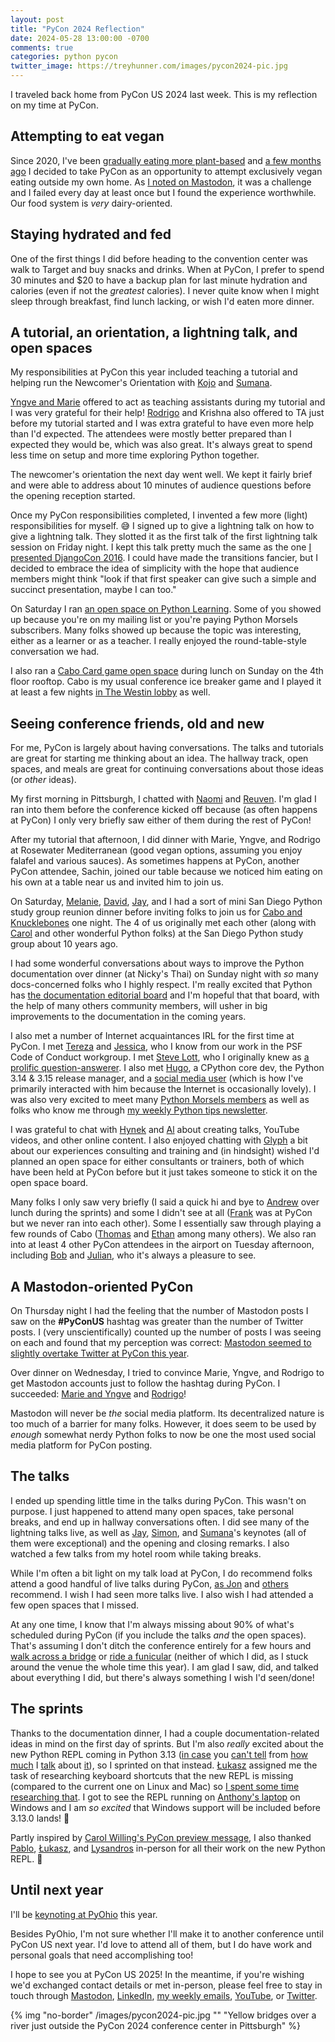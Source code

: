 ```yaml
---
layout: post
title: "PyCon 2024 Reflection"
date: 2024-05-28 13:00:00 -0700
comments: true
categories: python pycon
twitter_image: https://treyhunner.com/images/pycon2024-pic.jpg
---
```


I traveled back home from PyCon US 2024 last week.
This is my reflection on my time at PyCon.

## Attempting to eat vegan

Since 2020, I've been [gradually eating more plant-based](https://mastodon.social/@treyhunner/111794737871397453) and [a few months ago](https://mastodon.social/@treyhunner/111982459215543497) I decided to take PyCon as an opportunity to attempt exclusively vegan eating outside my own home.
As [I noted on Mastodon](https://mastodon.social/@treyhunner/112493037289419028), it was a challenge and I failed every day at least once but I found the experience worthwhile.
Our food system is *very* dairy-oriented.


## Staying hydrated and fed

One of the first things I did before heading to the convention center was walk to Target and buy snacks and drinks.
When at PyCon, I prefer to spend 30 minutes and $20 to have a backup plan for last minute hydration and calories (even if not the *greatest* calories).
I never quite know when I might sleep through breakfast, find lunch lacking, or wish I'd eaten more dinner.


## A tutorial, an orientation, a lightning talk, and open spaces

My responsibilities at PyCon this year included teaching a tutorial and helping run the Newcomer's Orientation with [Kojo](https://x.com/KojoIdrissa) and [Sumana][].

[Yngve and Marie](https://mastodon.social/@treyhunner/112479031063220835) offered to act as teaching assistants during my tutorial and I was very grateful for their help!
[Rodrigo](https://x.com/mathsppblog) and Krishna also offered to TA just before my tutorial started and I was extra grateful to have even more help than I'd expected.
The attendees were mostly better prepared than I expected they would be, which was also great.
It's always great to spend less time on setup and more time exploring Python together.

The newcomer's orientation the next day went well.
We kept it fairly brief and were able to address about 10 minutes of audience questions before the opening reception started.

Once my PyCon responsibilities completed, I invented a few more (light) responsibilities for myself. 😅
I signed up to give a lightning talk on how to give a lightning talk.
They slotted it as the first talk of the first lightning talk session on Friday night.
I kept this talk pretty much the same as the one [I presented DjangoCon 2016](https://youtu.be/aNHBr7q-KVw?feature=shared&t=915).
I could have made the transitions fancier, but I decided to embrace the idea of simplicity with the hope that audience members might think "look if that first speaker can give such a simple and succinct presentation, maybe I can too."

On Saturday I ran [an open space on Python Learning](https://mastodon.social/@treyhunner/112457077109815019).
Some of you showed up because you're on my mailing list or you're paying Python Morsels subscribers.
Many folks showed up because the topic was interesting, either as a learner or as a teacher.
I really enjoyed the round-table-style conversation we had.

I also ran a [Cabo Card game open space](https://mastodon.social/@treyhunner/112468136603503893) during lunch on Sunday on the 4th floor rooftop.
Cabo is my usual conference ice breaker game and I played it at least a few nights [in The Westin lobby](https://mas.to/@davidism/112465501797531611) as well.


## Seeing conference friends, old and new

For me, PyCon is largely about having conversations.
The talks and tutorials are great for starting me thinking about an idea.
The hallway track, open spaces, and meals are great for continuing conversations about those ideas (or *other* ideas).

My first morning in Pittsburgh, I chatted with [Naomi](https://www.linkedin.com/in/naomiceder/) and [Reuven](https://x.com/reuvenmlerner/).
I'm glad I ran into them before the conference kicked off because (as often happens at PyCon) I only very briefly saw either of them during the rest of PyCon!

After my tutorial that afternoon, I did dinner with Marie, Yngve, and Rodrigo at Rosewater Mediterranean (good vegan options, assuming you enjoy falafel and various sauces).
As sometimes happens at PyCon, another PyCon attendee, Sachin, joined our table because we noticed him eating on his own at a table near us and invited him to join us.

On Saturday, [Melanie](https://hachyderm.io/@melaniearbor), [David](https://mas.to/@davidism), [Jay][], and I had a sort of mini San Diego Python study group reunion dinner before inviting folks to join us for [Cabo and Knucklebones](https://mastodon.social/@treyhunner/112465503888730383) one night.
The 4 of us originally met each other (along with [Carol](https://hachyderm.io/@willingc) and other wonderful Python folks) at the San Diego Python study group about 10 years ago.

I had some wonderful conversations about ways to improve the Python documentation over dinner (at Nicky's Thai) on Sunday night with *so* many docs-concerned folks who I highly respect.
I'm really excited that Python has [the documentation editorial board](https://peps.python.org/pep-0732/) and I'm hopeful that that board, with the help of many others community members, will usher in big improvements to the documentation in the coming years.

I also met a number of Internet acquaintances IRL for the first time at PyCon.
I met [Tereza](https://www.linkedin.com/in/tereza-iofciu/) and [Jessica](https://www.linkedin.com/in/jessica0greene/), who I know from our work in the PSF Code of Conduct workgroup.
I met [Steve Lott](https://fosstodon.org/@slott56), who I originally knew as [a prolific question-answerer](https://stackoverflow.com/users/10661/s-lott).
I also met [Hugo](https://github.com/hugovk), a CPython core dev, the Python 3.14 & 3.15 release manager, and a [social media user](https://mastodon.social/@hugovk) (which is how I've primarily interacted with him because the Internet is occasionally lovely).
I was also very excited to meet many [Python Morsels members](https://www.pythonmorsels.com) as well as folks who know me through [my weekly Python tips newsletter](https://www.pythonmorsels.com/newsletter/).

I was grateful to chat with [Hynek](https://mastodon.social/@hynek) and [Al](https://mastodon.social/@AlSweigart) about creating talks, YouTube videos, and other online content.
I also enjoyed chatting with [Glyph](https://mastodon.social/@glyph) a bit about our experiences consulting and training and (in hindsight) wished I'd planned an open space for either consultants or trainers, both of which have been held at PyCon before but it just takes someone to stick it on the open space board.

Many folks I only saw very briefly (I said a quick hi and bye to [Andrew](https://aeracode.org/@andrew) over lunch during the sprints) and some I didn't see at all ([Frank](https://mastodon.social/@frank@frankwiles.social) was at PyCon but we never ran into each other).
Some I essentially saw through playing a few rounds of Cabo ([Thomas](https://social.coop/@Yhg1s) and [Ethan](https://hachyderm.io/@ethantyping) among many others).
We also ran into at least 4 other PyCon attendees in the airport on Tuesday afternoon, including [Bob](https://www.linkedin.com/in/bbelderbos/) and [Julian](https://www.linkedin.com/in/juliansequeira/), who it's always a pleasure to see.


## A Mastodon-oriented PyCon

On Thursday night I had the feeling that the number of Mastodon posts I saw on the **#PyConUS** hashtag was greater than the number of Twitter posts.
I (very unscientifically) counted up the number of posts I was seeing on each and found that my perception was correct: [Mastodon seemed to slightly overtake Twitter at PyCon this year](https://mastodon.social/@treyhunner/112453920848761679).

Over dinner on Wednesday, I tried to convince Marie, Yngve, and Rodrigo to get Mastodon accounts just to follow the hashtag during PyCon.
I succeeded: [Marie and Yngve](https://mastodon.social/@treyhunner/112479031063220835) and [Rodrigo](https://fosstodon.org/@davep/112458736212760528)!

Mastodon will never be *the* social media platform.
Its decentralized nature is too much of a barrier for many folks.
However, it does seem to be used by *enough* somewhat nerdy Python folks to now be one the most used social media platform for PyCon posting.


## The talks

I ended up spending little time in the talks during PyCon.
This wasn't on purpose.
I just happened to attend many open spaces, take personal breaks, and end up in hallway conversations often.
I did see many of the lightning talks live, as well as [Jay][], [Simon][], and [Sumana][]'s keynotes (all of them were exceptional) and the opening and closing remarks.
I also watched a few talks from my hotel room while taking breaks.

While I'm often a bit light on my talk load at PyCon, I do recommend folks attend a good handful of live talks during PyCon, [as Jon](https://mastodon.social/@jonafato/112514979873634457) and [others](https://hynek.me/articles/hallway-track/) recommend.
I wish I had seen more talks live.
I also wish I had attended a few open spaces that I missed.

At any one time, I know that I'm always missing about 90% of what's scheduled during PyCon (if you include the talks *and* the open spaces).
That's assuming I don't ditch the conference entirely for a few hours and [walk across a bridge](https://social.coop/@bitprophet/112452662184950234) or [ride a funicular](https://mastodon.social/@AlSweigart/112514009252817862) (neither of which I did, as I stuck around the venue the whole time this year).
I am glad I saw, did, and talked about everything I did, but there's always something I wish I'd seen/done!


## The sprints

Thanks to the documentation dinner, I had a couple documentation-related ideas in mind on the first day of sprints.
But I'm also *really* excited about the new Python REPL coming in Python 3.13 ([in case](https://x.com/treyhunner/status/1720185049461801371) you [can't tell](https://treyhunner.com/2024/05/installing-a-custom-python-build-with-pyenv/) from [how much](https://treyhunner.com/2024/05/my-favorite-python-3-dot-13-feature/) I [talk](https://x.com/treyhunner/status/1788307498715554160) about [it](https://www.linkedin.com/posts/treyhunner_python-activity-7194082747315859456-qQjk/?utm_source=share&utm_medium=member_desktop)), so I sprinted on that instead.
[Łukasz](https://github.com/ambv) assigned me the task of researching keyboard shortcuts that the new REPL is missing (compared to the current one on Linux and Mac) so [I spent some time researching that](https://github.com/python/cpython/issues/119034#issuecomment-2121142576).
I got to see the REPL running on [Anthony's laptop](https://fosstodon.org/@tonybaloney/112477098396842900) on Windows and I am *so excited* that Windows support will be included before 3.13.0 lands! 🎉

Partly inspired by [Carol Willing's PyCon preview message](https://youtu.be/RL3HFj5SDqI?t=1549), I also thanked [Pablo](https://github.com/pablogsal), [Łukasz](https://github.com/ambv), and [Lysandros](https://github.com/lysnikolaou) in-person for all their work on the new Python REPL. 🤗


## Until next year

I'll be [keynoting at PyOhio](https://www.pyohio.org/2024/program/speakers/keynote-speakers/#trey-hunner) this year.

Besides PyOhio, I'm not sure whether I'll make it to another conference until PyCon US next year.
I'd love to attend all of them, but I do have work and personal goals that need accomplishing too!

I hope to see you at PyCon US 2025!
In the meantime, if you're wishing we'd exchanged contact details or met in-person, please feel free to stay in touch through [Mastodon](https://mastodon.social/@treyhunner), [LinkedIn](https://mastodon.social/@treyhunner), [my weekly emails](https://pym.dev/newsletter), [YouTube](https://www.youtube.com/@PythonMorsels), or [Twitter](http://twitter.com/treyhunner).

{% img "no-border" /images/pycon2024-pic.jpg "" "Yellow bridges over a river just outside the PyCon 2024 conference center in Pittsburgh" %}


[Jay]: https://x.com/kjaymiller
[Simon]: https://simonwillison.net/@simon
[Sumana]: https://social.coop/@brainwane

